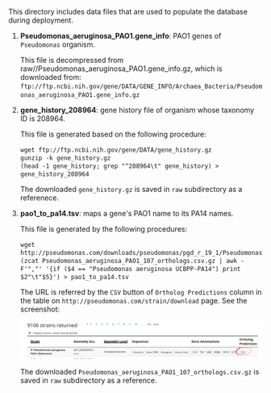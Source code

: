 This directory includes data files that are used to populate the database
during deployment.

1. **Pseudomonas_aeruginosa_PAO1.gene_info**: PAO1 genes of `Pseudomonas` organism.

   This file is decompressed from raw//Pseudomonas_aeruginosa_PAO1.gene_info.gz, which
   is downloaded from:
   `ftp://ftp.ncbi.nih.gov/gene/DATA/GENE_INFO/Archaea_Bacteria/Pseudomonas_aeruginosa_PAO1.gene_info.gz`

2. **gene_history_208964**: gene history file of organism whose taxonomy ID is 208964.

   This file is generated based on the following procedure:
   ```shell
   wget ftp://ftp.ncbi.nih.gov/gene/DATA/gene_history.gz
   gunzip -k gene_history.gz
   (head -1 gene_history; grep "^208964\t" gene_history) > gene_history_208964
   ```
   The downloaded `gene_history.gz` is saved in `raw` subdirectory as a referenece.

3. **pao1_to_pa14.tsv**: maps a gene's PAO1 name to its PA14 names.

   This file is generated by the following procedures:
   ```shell
   wget http://pseudomonas.com/downloads/pseudomonas/pgd_r_19_1/Pseudomonas_aeruginosa_PAO1_107/Pseudomonas_aeruginosa_PAO1_107_orthologs.csv.gz
   (zcat Pseudomonas_aeruginosa_PAO1_107_orthologs.csv.gz | awk -F'","' '{if ($4 == "Pseudomonas aeruginosa UCBPP-PA14") print $2"\t"$5}') > pao1_to_pa14.tsv
   ```
   The URL is referred by the `CSV` button of `Ortholog Predictions` column in the table on
`http://pseudomonas.com/strain/download` page. See the screenshot:
   <div align="center">
       <img src="screenshot_pseudomonas.png"</img>
   </div>

   The downloaded `Pseudomonas_aeruginosa_PAO1_107_orthologs.csv.gz` is saved in `raw`
   subdirectory as a reference.
